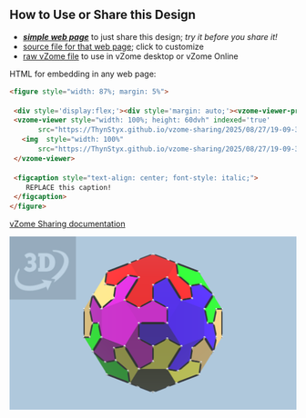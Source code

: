 
## How to Use or Share this Design

 - [***simple web page***](<https://ThynStyx.github.io/vzome-sharing/2025/08/27/19-09-30-Congruent-12--Panel-Truncated-Icosahedron-ball/>) to just share this design; *try it before you share it!*
 - [source file for that web page](<https://github.com/ThynStyx/vzome-sharing/edit/main/2025/08/27/19-09-30-Congruent-12--Panel-Truncated-Icosahedron-ball/index.md>); click to customize
 - [raw vZome file](<https://raw.githubusercontent.com/ThynStyx/vzome-sharing/main/2025/08/27/19-09-30-Congruent-12--Panel-Truncated-Icosahedron-ball/Congruent-12--Panel-Truncated-Icosahedron-ball.vZome>) to use in vZome desktop or vZome Online
 
 HTML for embedding in any web page:
 ```html
<figure style="width: 87%; margin: 5%">
  
  <div style='display:flex;'><div style='margin: auto;'><vzome-viewer-previous load-camera='true' label='prev step'></vzome-viewer-previous><vzome-viewer-next load-camera='true' label='next step'></vzome-viewer-next></div></div>
  <vzome-viewer style="width: 100%; height: 60dvh" indexed='true'
        src="https://ThynStyx.github.io/vzome-sharing/2025/08/27/19-09-30-Congruent-12--Panel-Truncated-Icosahedron-ball/Congruent-12--Panel-Truncated-Icosahedron-ball.vZome" >
    <img  style="width: 100%"
        src="https://ThynStyx.github.io/vzome-sharing/2025/08/27/19-09-30-Congruent-12--Panel-Truncated-Icosahedron-ball/Congruent-12--Panel-Truncated-Icosahedron-ball.png" >
  </vzome-viewer>

  <figcaption style="text-align: center; font-style: italic;">
     REPLACE this caption!
  </figcaption>
</figure>

 ```

[vZome Sharing documentation](https://vzome.github.io/vzome/sharing.html#how-it-works)

![Image](<Congruent-12--Panel-Truncated-Icosahedron-ball.png>)


